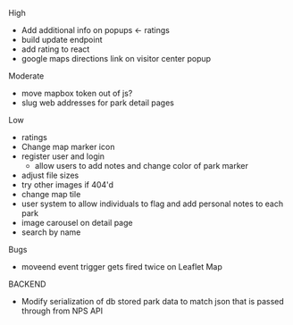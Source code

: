 High
- Add additional info on popups <- ratings
- build update endpoint
- add rating to react
- google maps directions link on visitor center popup

Moderate
- move mapbox token out of js?
- slug web addresses for park detail pages

Low
- ratings
- Change map marker icon
- register user and login
  - allow users to add notes and change color of park marker
- adjust file sizes
- try other images if 404'd
- change map tile
- user system to allow individuals to flag and add personal notes to each park
- image carousel on detail page
- search by name

Bugs
- moveend event trigger gets fired twice on Leaflet Map


BACKEND

- Modify serialization of db stored park data to match json that is passed through from NPS API
